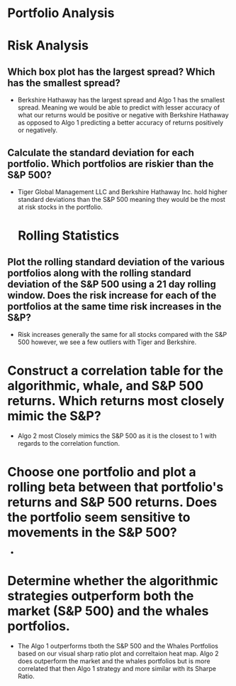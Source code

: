 # Portfolio Analysis

   # Risk Analysis
   
 ## Which box plot has the largest spread? Which has the smallest spread? 
 * Berkshire Hathaway has the largest spread and Algo 1 has the smallest spread. Meaning we would be able to predict with lesser accuracy of what our returns would be positive or negative with Berkshire Hathaway as opposed to Algo 1 predicting a better accuracy of returns positively or negatively. 

## Calculate the standard deviation for each portfolio. Which portfolios are riskier than the S&P 500?
 * Tiger Global Management LLC and Berkshire Hathaway Inc. hold higher standard deviations than the S&P 500 meaning they would be the most at risk stocks in the portfolio. 


   # Rolling Statistics
   
## Plot the rolling standard deviation of the various portfolios along with the rolling standard deviation of the S&P 500 using a 21 day rolling window. Does the risk increase for each of the portfolios at the same time risk increases in the S&P?

* Risk increases generally the same for all stocks compared with the S&P 500 however, we see a few outliers with Tiger and Berkshire. 

# Construct a correlation table for the algorithmic, whale, and S&P 500 returns. Which returns most closely mimic the S&P?

* Algo 2 most Closely mimics the S&P 500 as it is the closest to 1 with regards to the correlation function. 

# Choose one portfolio and plot a rolling beta between that portfolio's returns and S&P 500 returns. Does the portfolio seem sensitive to movements in the S&P 500?

*

# Determine whether the algorithmic strategies outperform both the market (S&P 500) and the whales portfolios.

* The Algo 1 outperforms tboth the S&P 500 and the Whales Portfolios based on our visual sharp ratio plot and correltaion heat map. Algo 2 does outperform the market and the whales portfolios but is more correlated that then Algo 1 strategy and more similar with its Sharpe Ratio. 